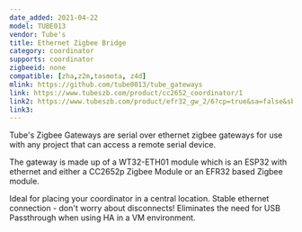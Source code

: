 ```yaml
---
date_added: 2021-04-22
model: TUBE013
vendor: Tube's
title: Ethernet Zigbee Bridge
category: coordinator
supports: coordinator
zigbeeid: none
compatible: [zha,z2m,tasmota, z4d]
mlink: https://github.com/tube0013/tube_gateways
link: https://www.tubeszb.com/product/cc2652_coordinator/1
link2: https://www.tubeszb.com/product/efr32_gw_2/6?cp=true&sa=false&sbp=false&q=false&category_id=2
link3: 
---
```

Tube's Zigbee Gateways are serial over ethernet zigbee gateways for use with any project that can access a remote serial device. 

The gateway is made up of a WT32-ETH01 module which is an ESP32 with ethernet and either a CC2652p Zigbee Module or an EFR32 based Zigbee module.

 Ideal for placing your coordinator in a central location. Stable ethernet connection - don't worry about disconnects! Eliminates the need for USB Passthrough when using HA in a VM environment.
